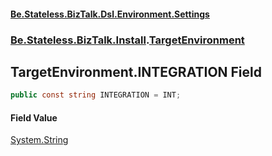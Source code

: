 #### [Be.Stateless.BizTalk.Dsl.Environment.Settings](README.md 'README')
### [Be.Stateless.BizTalk.Install](Be.Stateless.BizTalk.Install.md 'Be.Stateless.BizTalk.Install').[TargetEnvironment](TargetEnvironment.md 'Be.Stateless.BizTalk.Install.TargetEnvironment')

## TargetEnvironment.INTEGRATION Field

```csharp
public const string INTEGRATION = INT;
```

#### Field Value
[System.String](https://docs.microsoft.com/en-us/dotnet/api/System.String 'System.String')